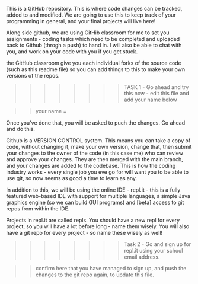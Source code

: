 This is a GitHub repository. This is where code changes can be tracked, added to and modified. We are going to use this to keep track of your programming in general, and your final projects will live here! 

Along side github, we are using GitHib classroom for me to set you assignments - coding tasks which need to be completed and uploaded back to Github (throgh a push) to hand in. I will also be able to chat with you, and work on your code with you if you get stuck. 

the GitHub classroom give you each individual forks of the source code (such as this readme file) so you can add things to this to make your own versions of the repos. 

>>>>>>>>TASK 1 - Go ahead and try this now - edit this file and add your name below 


>> your name = 


Once you've done that, you will be asked to puch the changes. Go ahead and do this. 



Github is a VERSION CONTROL system. This means you can take a copy of code, without changing it, make your own version, change that, then submit your changes to the owner of the code (in this case me) who can review and approve your changes. They are then merged with the main branch, and your changes are added to the codebase. This is how the coding industry works - every single job you eve go for will want you to be able to use git, so now seems as good a time to learn as any. 


In addition to this, we will be using the online IDE - repl.it - this is a fully featured web-based IDE with support for multiple languages, a simple Java graphics engine (so we can build GUI programs) and [beta] access to git repos from within the IDE. 

Projects in repl.it are called repls. You should have a new repl for every project, so you will have a lot before long - name them wisely. 
You will also have a git repo for every project - so name these wisely as well! 


>>>>>>>>Task 2 - Go and sign up for repl.it using your school email address.

>> confirm here that you have managed to sign up, and push the changes to the git repo again, to update this file. 
